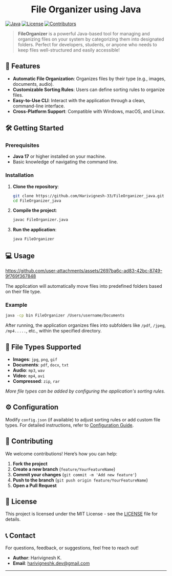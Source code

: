 <h1 align="center">File Organizer using Java</h1>

[![Java](https://img.shields.io/badge/Java-17-blue.svg)](https://www.oracle.com/java/technologies/javase-jdk17-downloads.html)
[![License](https://img.shields.io/badge/license-MIT-green.svg)](LICENSE)
[![Contributors](https://img.shields.io/github/contributors/Harivignesh-33/FileOrganizer_java)](https://github.com/Harivignesh-33/FileOrganizer_java/graphs/contributors)

> **FileOrganizer** is a powerful Java-based tool for managing and organizing files on your system by categorizing them into designated folders. Perfect for developers, students, or anyone who needs to keep files well-structured and easily accessible!

## 🚀 Features

- **Automatic File Organization**: Organizes files by their type (e.g., images, documents, audio).
- **Customizable Sorting Rules**: Users can define sorting rules to organize files.
- **Easy-to-Use CLI**: Interact with the application through a clean, command-line interface.
- **Cross-Platform Support**: Compatible with Windows, macOS, and Linux.

## 🛠️ Getting Started

### Prerequisites

- **Java 17** or higher installed on your machine.  
- Basic knowledge of navigating the command line.

### Installation

1. **Clone the repository**:
    ```bash
    git clone https://github.com/Harivignesh-33/FileOrganizer_java.git
    cd FileOrganizer_java
    ```

2. **Compile the project**:
    ```bash
    javac FileOrganizer.java
    ```

3. **Run the application**:
    ```bash
    java FileOrganizer
    ```

## 💻 Usage



https://github.com/user-attachments/assets/2697ba6c-ad83-42bc-8749-9f769f367848



The application will automatically move files into predefined folders based on their file type. 

### Example

```bash
java -cp bin FileOrganizer /Users/username/Documents
```

After running, the application organizes files into subfolders like `/pdf`, `/jpeg`, `/mp4.....`, etc., within the specified directory.

## 📁 File Types Supported

- **Images**: `jpg`, `png`, `gif`
- **Documents**: `pdf`, `docx`, `txt`
- **Audio**: `mp3`, `wav`
- **Video**: `mp4`, `avi`
- **Compressed**: `zip`, `rar`
  
*More file types can be added by configuring the application's sorting rules.*

## ⚙️ Configuration

Modify `config.json` (if available) to adjust sorting rules or add custom file types. For detailed instructions, refer to [Configuration Guide](CONFIG.md).

## 🤝 Contributing

We welcome contributions! Here’s how you can help:

1. **Fork the project**
2. **Create a new branch** (`feature/YourFeatureName`)
3. **Commit your changes** (`git commit -m 'Add new feature'`)
4. **Push to the branch** (`git push origin feature/YourFeatureName`)
5. **Open a Pull Request**



## 📜 License

This project is licensed under the MIT License - see the [LICENSE](LICENSE) file for details.

## 📞 Contact

For questions, feedback, or suggestions, feel free to reach out!

- **Author**: Harivignesh K.
- **Email**: harivigneshk.dev@gmail.com

---
